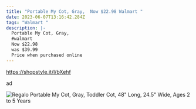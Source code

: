 ```yaml
---
title: "Portable My Cot, Gray,  Now $22.98 Walmart "
date: 2023-06-07T13:16:42.284Z
tags: "Walmart "
description: |-
  Portable My Cot, Gray, 
  #walmart 
  Now $22.98
  was $39.99
  Price when purchased online
---
```

<!--StartFragment--> 

https://shopstyle.it/l/bXehf 

a﻿d 

![Regalo Portable My Cot, Gray, Toddler Cot, 48" Long, 24.5" Wide, Ages 2 to 5 Years](https://i5.walmartimages.com/asr/53220119-0351-4f2c-9a34-c9cc8a256b4a.8c23c8055b311b0119c8122c306af004.jpeg)

<!--EndFragment-->